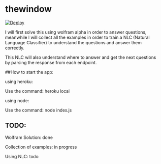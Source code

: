 # thewindow

[![Deploy](https://www.herokucdn.com/deploy/button.svg)](https://heroku.com/deploy)

I will first solve this using wolfram alpha in order to answer questions, meanwhile I will collect all the examples in order to train a NLC (Natural Language Classifier) to understand the questions and answer them correctly.

This NLC will also understand where to answer and get the next questions by parsing the response from each endpoint.

##How to start the app:

using heroku:

Use the command: heroku local

using node:

Use the command: node index.js


## TODO:

Wolfram Solution: done

Collection of examples: in progress

Using NLC: todo